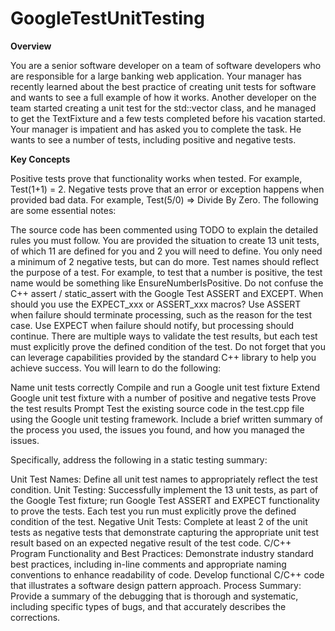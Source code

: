 # GoogleTestUnitTesting

**Overview**

You are a senior software developer on a team of software developers who are responsible for a large banking web application. Your manager has recently learned about the best practice of creating unit tests for software and wants to see a full example of how it works. Another developer on the team started creating a unit test for the std::vector class, and he managed to get the TextFixture and a few tests completed before his vacation started. Your manager is impatient and has asked you to complete the task. He wants to see a number of tests, including positive and negative tests.

**Key Concepts**

Positive tests prove that functionality works when tested. For example, Test(1+1) = 2.
Negative tests prove that an error or exception happens when provided bad data. For example, Test(5/0) => Divide By Zero.
The following are some essential notes:

The source code has been commented using TODO to explain the detailed rules you must follow.
You are provided the situation to create 13 unit tests, of which 11 are defined for you and 2 you will need to define.
You only need a minimum of 2 negative tests, but can do more.
Test names should reflect the purpose of a test. For example, to test that a number is positive, the test name would be something like EnsureNumberIsPositive.
Do not confuse the C++ assert / static_assert with the Google Test ASSERT and EXCEPT.
When should you use the EXPECT_xxx or ASSERT_xxx macros?
Use ASSERT when failure should terminate processing, such as the reason for the test case.
Use EXPECT when failure should notify, but processing should continue.
There are multiple ways to validate the test results, but each test must explicitly prove the defined condition of the test.
Do not forget that you can leverage capabilities provided by the standard C++ library to help you achieve success.
You will learn to do the following:

Name unit tests correctly
Compile and run a Google unit test fixture
Extend Google unit test fixture with a number of positive and negative tests
Prove the test results
Prompt
Test the existing source code in the test.cpp file using the Google unit testing framework. Include a brief written summary of the process you used, the issues you found, and how you managed the issues.

Specifically, address the following in a static testing summary:

Unit Test Names: Define all unit test names to appropriately reflect the test condition.
Unit Testing: Successfully implement the 13 unit tests, as part of the Google Test fixture; run Google Test ASSERT and EXPECT functionality to prove the tests. Each test you run must explicitly prove the defined condition of the test.
Negative Unit Tests: Complete at least 2 of the unit tests as negative tests that demonstrate capturing the appropriate unit test result based on an expected negative result of the test code.
C/C++ Program Functionality and Best Practices: Demonstrate industry standard best practices, including in-line comments and appropriate naming conventions to enhance readability of code. Develop functional C/C++ code that illustrates a software design pattern approach.
Process Summary: Provide a summary of the debugging that is thorough and systematic, including specific types of bugs, and that accurately describes the corrections.
